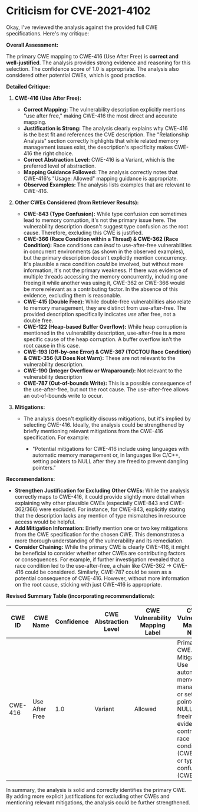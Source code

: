 # Criticism for CVE-2021-4102

Okay, I've reviewed the analysis against the provided full CWE specifications. Here's my critique:

**Overall Assessment:**

The primary CWE mapping to CWE-416 (Use After Free) is **correct and well-justified**. The analysis provides strong evidence and reasoning for this selection. The confidence score of 1.0 is appropriate. The analysis also considered other potential CWEs, which is good practice.

**Detailed Critique:**

1.  **CWE-416 (Use After Free):**

    *   **Correct Mapping:** The vulnerability description explicitly mentions "use after free," making CWE-416 the most direct and accurate mapping.
    *   **Justification is Strong:** The analysis clearly explains why CWE-416 is the best fit and references the CVE description. The "Relationship Analysis" section correctly highlights that while related memory management issues exist, the description's specificity makes CWE-416 the right choice.
    *   **Correct Abstraction Level:** CWE-416 is a Variant, which is the preferred level of abstraction.
    *   **Mapping Guidance Followed:** The analysis correctly notes that CWE-416's "Usage: Allowed" mapping guidance is appropriate.
    *   **Observed Examples:** The analysis lists examples that are relevant to CWE-416.

2.  **Other CWEs Considered (from Retriever Results):**

    *   **CWE-843 (Type Confusion):** While type confusion *can* sometimes lead to memory corruption, it's not the primary issue here. The vulnerability description doesn't suggest type confusion as the root cause. Therefore, excluding this CWE is justified.
    *   **CWE-366 (Race Condition within a Thread) & CWE-362 (Race Condition):** Race conditions can *lead* to use-after-free vulnerabilities in concurrent environments (as shown in the observed examples), but the primary description doesn't explicitly mention concurrency.  It's plausible a race condition *could* be involved, but without more information, it's not the primary weakness. If there was evidence of multiple threads accessing the memory concurrently, including one freeing it while another was using it, CWE-362 or CWE-366 would be more relevant as a contributing factor.  In the absence of this evidence, excluding them is reasonable.
    *   **CWE-415 (Double Free):** While double-free vulnerabilities also relate to memory management, they are distinct from use-after-free. The provided description specifically indicates *use* after free, not a double free.
    *   **CWE-122 (Heap-based Buffer Overflow):** While heap corruption is mentioned in the vulnerability description, use-after-free is a more specific cause of the heap corruption.  A buffer overflow isn't the root cause in this case.
    *   **CWE-193 (Off-by-one Error) & CWE-367 (TOCTOU Race Condition) & CWE-356 (UI Does Not Warn):** These are not relevant to the vulnerability description.
    *   **CWE-190 (Integer Overflow or Wraparound):** Not relevant to the vulnerability description
    *   **CWE-787 (Out-of-bounds Write):** This is a possible consequence of the use-after-free, but not the root cause. The use-after-free allows an out-of-bounds write to occur.

3.  **Mitigations:**

    *   The analysis doesn't explicitly discuss mitigations, but it's implied by selecting CWE-416. Ideally, the analysis could be strengthened by briefly mentioning relevant mitigations from the CWE-416 specification. For example:

        *   "Potential mitigations for CWE-416 include using languages with automatic memory management or, in languages like C/C++, setting pointers to NULL after they are freed to prevent dangling pointers."

**Recommendations:**

*   **Strengthen Justification for Excluding Other CWEs:** While the analysis correctly maps to CWE-416, it could provide slightly more detail when explaining why other plausible CWEs (especially CWE-843 and CWE-362/366) were excluded.  For instance, for CWE-843, explicitly stating that the description lacks any mention of type mismatches in resource access would be helpful.
*   **Add Mitigation Information:** Briefly mention one or two key mitigations from the CWE specification for the chosen CWE. This demonstrates a more thorough understanding of the vulnerability and its remediation.
*   **Consider Chaining:** While the primary CWE is clearly CWE-416, it might be beneficial to consider whether other CWEs are contributing factors or consequences. For example, if further investigation revealed that a race condition led to the use-after-free, a chain like CWE-362 -> CWE-416 could be considered. Similarly, CWE-787 could be seen as a potential consequence of CWE-416. However, without more information on the root cause, sticking with just CWE-416 is appropriate.

**Revised Summary Table (incorporating recommendations):**

| CWE ID | CWE Name | Confidence | CWE Abstraction Level | CWE Vulnerability Mapping Label | CWE-Vulnerability Mapping Notes |
|---|---|---|---|---|---|
| CWE-416 | Use After Free | 1.0 | Variant | Allowed | Primary CWE. Mitigation: Use automatic memory management or set pointers to NULL after freeing. No evidence of contributing race condition (CWE-362) or type confusion (CWE-843). |

In summary, the analysis is solid and correctly identifies the primary CWE. By adding more explicit justifications for excluding other CWEs and mentioning relevant mitigations, the analysis could be further strengthened.